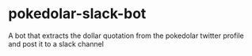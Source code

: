 # pokedolar-slack-bot
A bot that extracts the dollar quotation from the pokedolar twitter profile and post it to a slack channel
